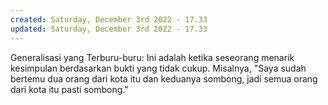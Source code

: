 ```yaml
---
created: Saturday, December 3rd 2022 - 17.33
updated: Saturday, December 3rd 2022 - 17.33
---
```

Generalisasi yang Terburu-buru: Ini adalah ketika seseorang menarik kesimpulan berdasarkan bukti yang tidak cukup. Misalnya, "Saya sudah bertemu dua orang dari kota itu dan keduanya sombong, jadi semua orang dari kota itu pasti sombong."